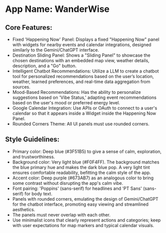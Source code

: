 # **App Name**: WanderWise

## Core Features:

- Fixed 'Happening Now' Panel: Displays a fixed "Happening Now" panel with widgets for nearby events and calendar integrations, designed similarly to the Gemini/ChatGPT interface.
- Destination Sliding Panel: Shows a "Sliding Panel" to showcase the chosen destinations with an embedded map view, weather details, description, and a "Go" button.
- Intelligent Chatbot Recommendations: Utilize a LLM to create a chatbot tool for personalized recommendations based on the user’s location, weather, learned preferences, and real-time data aggregation from sources.
- Mood-Based Recommendations: Has the ability to personalize suggestions based on 'Vibe Status,' adapting event recommendations based on the user's mood or preferred energy level.
- Google Calendar Integration: Use APIs or OAuth to connect to a user's calendar so that it appears inside a Widget inside the Happening Now Panel.
- Rounded Corners Theme: All UI panels must use rounded corners.

## Style Guidelines:

- Primary color: Deep blue (#3F51B5) to give a sense of calm, exploration, and trustworthiness.
- Background color: Very light blue (#F0F4FF). The background matches the blue primary hue and makes the dark blue pop. A very light tint ensures comfortable readability, befitting the calm style of the app.
- Accent color: Deep purple (#673AB7) as an analogous color to bring some contrast without disrupting the app's calm vibe.
- Font pairing: 'Poppins' (sans-serif) for headlines and 'PT Sans' (sans-serif) for body text.
- Panels with rounded corners, emulating the design of Gemini/ChatGPT for the chatbot interface, promoting easy viewing and streamlined aesthetics.
- The panels must never overlap with each other.
- Use minimalist icons that clearly represent actions and categories; keep with user expectations for map markers and typical calendar visuals.